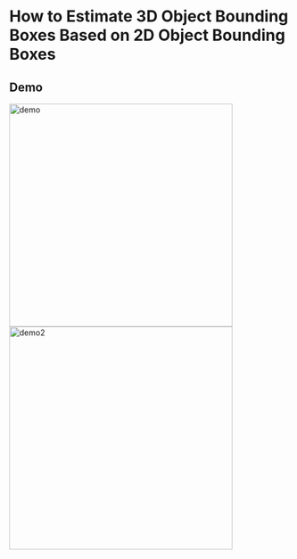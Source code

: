 # How to Estimate 3D Object Bounding Boxes Based on 2D Object Bounding Boxes

## Demo
<img src="https://user-images.githubusercontent.com/53032349/229259614-48031bcb-1c72-4c05-902d-d290f65a1498.gif" alt="demo" width="400" height="400"/>   <img src="https://user-images.githubusercontent.com/53032349/229259624-241a0c6d-e77c-4e0c-800e-98ff5cd90481.gif" alt="demo2" width="400" height="400"/>
